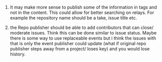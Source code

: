 1) It may make more sense to publish some of the information in tags and not in the content. This could allow for better searching on relays. For example the repository name should be a take, issue title etc. 

2) the Repo publisher should be able to add contributors that can close/ moderate issues. Think this can be done similar to issue status. Maybe there is some way to use replaceable events but i think the issues with that is only the event publisher could update (what if original repo publisher steps away from a project/ loses key) and you would lose history.